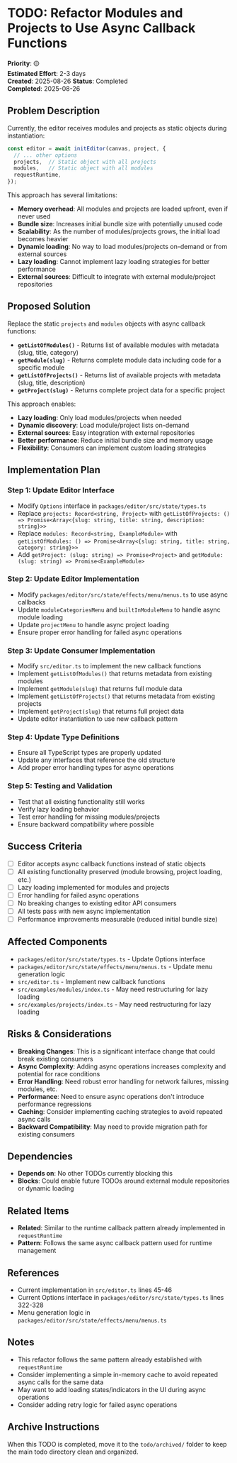 # TODO: Refactor Modules and Projects to Use Async Callback Functions

**Priority**: 🟡  
**Estimated Effort**: 2-3 days  
**Created**: 2025-08-26
**Status**: Completed  
**Completed**: 2025-08-26

## Problem Description

Currently, the editor receives modules and projects as static objects during instantiation:

```typescript
const editor = await initEditor(canvas, project, {
  // ... other options
  projects,  // Static object with all projects
  modules,   // Static object with all modules
  requestRuntime,
});
```

This approach has several limitations:
- **Memory overhead**: All modules and projects are loaded upfront, even if never used
- **Bundle size**: Increases initial bundle size with potentially unused code
- **Scalability**: As the number of modules/projects grows, the initial load becomes heavier
- **Dynamic loading**: No way to load modules/projects on-demand or from external sources
- **Lazy loading**: Cannot implement lazy loading strategies for better performance
- **External sources**: Difficult to integrate with external module/project repositories

## Proposed Solution

Replace the static `projects` and `modules` objects with async callback functions:

- **`getListOfModules()`** - Returns list of available modules with metadata (slug, title, category)
- **`getModule(slug)`** - Returns complete module data including code for a specific module
- **`getListOfProjects()`** - Returns list of available projects with metadata (slug, title, description)
- **`getProject(slug)`** - Returns complete project data for a specific project

This approach enables:
- **Lazy loading**: Only load modules/projects when needed
- **Dynamic discovery**: Load module/project lists on-demand
- **External sources**: Easy integration with external repositories
- **Better performance**: Reduce initial bundle size and memory usage
- **Flexibility**: Consumers can implement custom loading strategies

## Implementation Plan

### Step 1: Update Editor Interface
- Modify `Options` interface in `packages/editor/src/state/types.ts`
- Replace `projects: Record<string, Project>` with `getListOfProjects: () => Promise<Array<{slug: string, title: string, description: string}>>`
- Replace `modules: Record<string, ExampleModule>` with `getListOfModules: () => Promise<Array<{slug: string, title: string, category: string}>>`
- Add `getProject: (slug: string) => Promise<Project>` and `getModule: (slug: string) => Promise<ExampleModule>`

### Step 2: Update Editor Implementation
- Modify `packages/editor/src/state/effects/menu/menus.ts` to use async callbacks
- Update `moduleCategoriesMenu` and `builtInModuleMenu` to handle async module loading
- Update `projectMenu` to handle async project loading
- Ensure proper error handling for failed async operations

### Step 3: Update Consumer Implementation
- Modify `src/editor.ts` to implement the new callback functions
- Implement `getListOfModules()` that returns metadata from existing modules
- Implement `getModule(slug)` that returns full module data
- Implement `getListOfProjects()` that returns metadata from existing projects
- Implement `getProject(slug)` that returns full project data
- Update editor instantiation to use new callback pattern

### Step 4: Update Type Definitions
- Ensure all TypeScript types are properly updated
- Update any interfaces that reference the old structure
- Add proper error handling types for async operations

### Step 5: Testing and Validation
- Test that all existing functionality still works
- Verify lazy loading behavior
- Test error handling for missing modules/projects
- Ensure backward compatibility where possible

## Success Criteria

- [ ] Editor accepts async callback functions instead of static objects
- [ ] All existing functionality preserved (module browsing, project loading, etc.)
- [ ] Lazy loading implemented for modules and projects
- [ ] Error handling for failed async operations
- [ ] No breaking changes to existing editor API consumers
- [ ] All tests pass with new async implementation
- [ ] Performance improvements measurable (reduced initial bundle size)

## Affected Components

- `packages/editor/src/state/types.ts` - Update Options interface
- `packages/editor/src/state/effects/menu/menus.ts` - Update menu generation logic
- `src/editor.ts` - Implement new callback functions
- `src/examples/modules/index.ts` - May need restructuring for lazy loading
- `src/examples/projects/index.ts` - May need restructuring for lazy loading

## Risks & Considerations

- **Breaking Changes**: This is a significant interface change that could break existing consumers
- **Async Complexity**: Adding async operations increases complexity and potential for race conditions
- **Error Handling**: Need robust error handling for network failures, missing modules, etc.
- **Performance**: Need to ensure async operations don't introduce performance regressions
- **Caching**: Consider implementing caching strategies to avoid repeated async calls
- **Backward Compatibility**: May need to provide migration path for existing consumers

## Dependencies

- **Depends on**: No other TODOs currently blocking this
- **Blocks**: Could enable future TODOs around external module repositories or dynamic loading

## Related Items

- **Related**: Similar to the runtime callback pattern already implemented in `requestRuntime`
- **Pattern**: Follows the same async callback pattern used for runtime management

## References

- Current implementation in `src/editor.ts` lines 45-46
- Current Options interface in `packages/editor/src/state/types.ts` lines 322-328
- Menu generation logic in `packages/editor/src/state/effects/menu/menus.ts`

## Notes

- This refactor follows the same pattern already established with `requestRuntime`
- Consider implementing a simple in-memory cache to avoid repeated async calls for the same data
- May want to add loading states/indicators in the UI during async operations
- Consider adding retry logic for failed async operations

## Archive Instructions

When this TODO is completed, move it to the `todo/archived/` folder to keep the main todo directory clean and organized. 